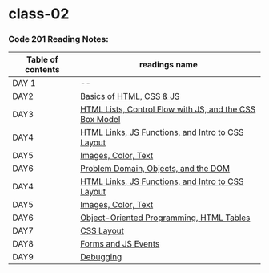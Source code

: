 # class-02
### Code 201 Reading Notes: 

Table of contents |readings name |
------------ | ------------ |
DAY 1| --|
DAY2| [Basics of HTML, CSS & JS](read1)|
DAY3| [HTML Lists, Control Flow with JS, and the CSS Box Model](boxes)|
DAY4|[HTML Links, JS Functions, and Intro to CSS Layout](read04)|
DAY5|[Images, Color, Text](img)|
DAY6|[Problem Domain, Objects, and the DOM](domain)|
DAY4|[HTML Links, JS Functions, and Intro to CSS Layout](read04)|
DAY5|[Images, Color, Text](img)|
DAY6|[Object-Oriented Programming, HTML Tables](Tables)|
DAY7|[CSS Layout](layout)|
DAY8|[Forms and JS Events](forms)|
DAY9|[Debugging](forms)|
